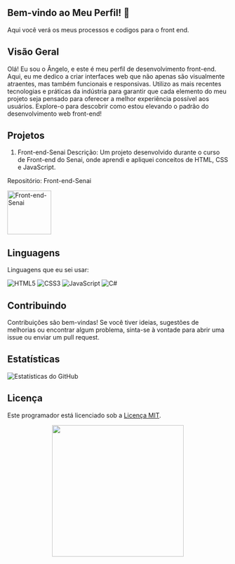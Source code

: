 ## Bem-vindo ao Meu Perfil! 🚀

Aqui você verá os meus processos e codigos para o front end.

## Visão Geral

Olá! Eu sou o Ângelo, e este é meu perfil de desenvolvimento front-end. Aqui, eu me dedico a criar interfaces web que não apenas são visualmente atraentes, mas também funcionais e responsivas. Utilizo as mais recentes tecnologias e práticas da indústria para garantir que cada elemento do meu projeto seja pensado para oferecer a melhor experiência possível aos usuários. Explore-o para descobrir como estou elevando o padrão do desenvolvimento web front-end!

## Projetos
1. Front-end-Senai
Descrição: Um projeto desenvolvido durante o curso de Front-end do Senai, onde aprendi e apliquei conceitos de HTML, CSS e JavaScript.

Repositório: Front-end-Senai

<a href="https://github.com/Hermes-Ecaflip/Front-end-Senai" target="_blank">
  <img src="https://logodownload.org/wp-content/uploads/2019/08/senai-logo-1.png" alt="Front-end-Senai" width="100">
</a>



## Linguagens 

Linguagens que eu sei usar:

![HTML5](https://img.shields.io/badge/html5-%23E34F26.svg?style=for-the-badge&logo=html5&logoColor=white)
![CSS3](https://img.shields.io/badge/css3-%231572B6.svg?style=for-the-badge&logo=css3&logoColor=white)
![JavaScript](https://img.shields.io/badge/javascript-%23323330.svg?style=for-the-badge&logo=javascript&logoColor=%#8B7765)
![C#](https://img.shields.io/badge/c%23-%23239120.svg?style=for-the-badge&logo=c-sharp&logoColor=white)




## Contribuindo

Contribuições são bem-vindas! Se você tiver ideias, sugestões de melhorias ou encontrar algum problema, sinta-se à vontade para abrir uma issue ou enviar um pull request.

## Estatísticas

![Estatísticas do GitHub](https://github-readme-stats.vercel.app/api?username=Hermes-Ecaflip&show_icons=true&theme=radical)







## Licença

Este programador está licenciado sob a [Licença MIT](LICENSE).

<div align = "center">

<img height= "300" src = "https://github.com/Hermes-Ecaflip/Hermes-Ecaflip/assets/166053159/672576c1-f60b-4dc7-95f9-e78616db39e3">

</div>




